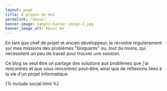 ```yaml
---
layout: page
title: À propos de moi
permalink: /about/
banner_image: sample-banner-image-2.jpg
banner_image_alt: About me
---
```


En tant que chef de projet et ancien développeur, je recontre régulièrement sur mes missions des problèmes "bloquants" ou, tout du moins, qui nécessitent un peu de travail pour trouver une solution.

Ce blog se veut être un partage des solutions aux problèmes que j'ai rencontrés et que vous rencontrez peut-être, ainsi que de réflexions liées à la vie d'un projet informatique.


{% include social.html %}
